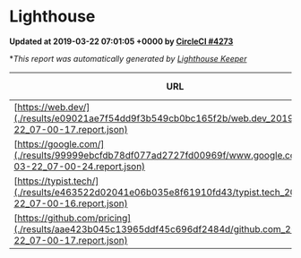 
# Lighthouse

**Updated at 2019-03-22 07:01:05 +0000 by [CircleCI #4273](https://circleci.com/gh/ItinerisLtd/lighthouse-keeper-example/4273)**

**This report was automatically generated by [Lighthouse Keeper](https://github.com/itinerisltd/lighthouse-keeper)*

| URL | Performance | Accessibility | Best Practices | SEO | PWA | Updated At |
| --- | --- | --- | --- | --- | --- | --- |
| [https://web.dev/](./results/e09021ae7f54dd9f3b549cb0bc165f2b/web.dev_2019-03-22_07-00-17.report.json) | 0.97 | 0.93 | 0.93 | 0.96 | 1 | 2019-03-22T07:00:17.557Z |
| [https://google.com/](./results/99999ebcfdb78df077ad2727fd00969f/www.google.com_2019-03-22_07-00-24.report.json) | 0.94 | 0.71 | 0.93 | 0.82 | 0.58 | 2019-03-22T07:00:24.578Z |
| [https://typist.tech/](./results/e463522d02041e06b035e8f61910fd43/typist.tech_2019-03-22_07-00-16.report.json) | 1 |  |  |  |  | 2019-03-22T07:00:16.480Z |
| [https://github.com/pricing](./results/aae423b045c13965ddf45c696df2484d/github.com_2019-03-22_07-00-17.report.json) | 0.86 | 0.89 | 0.93 | 0.9 | 0.58 | 2019-03-22T07:00:17.020Z |
